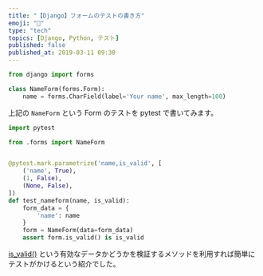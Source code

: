 ```yaml
---
title: "【Django】フォームのテストの書き方"
emoji: "🎸"
type: "tech"
topics: [Django, Python, テスト]
published: false
published_at: 2019-03-11 09:30
---
```


```python
from django import forms

class NameForm(forms.Form):
    name = forms.CharField(label='Your name', max_length=100)
```

上記の `NameForm` という Form のテストを pytest で書いてみます。

```python
import pytest

from .forms import NameForm


@pytest.mark.parametrize('name,is_valid', [
    ('name', True),
    (1, False),
    (None, False),
])
def test_nameform(name, is_valid):
    form_data = {
        'name': name
    }
    form = NameForm(data=form_data)
    assert form.is_valid() is is_valid
```

[is_valid()](https://docs.djangoproject.com/en/2.2/ref/forms/api/#django.forms.Form.is_valid) という有効なデータかどうかを検証するメソッドを利用すれば簡単にテストがかけるという紹介でした。
